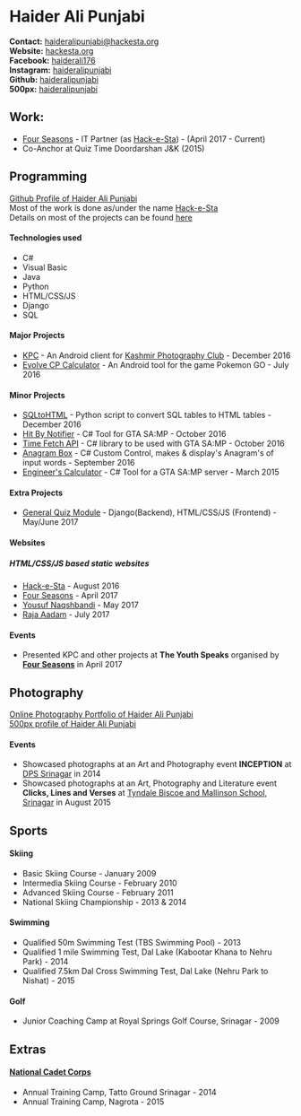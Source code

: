 # Haider Ali Punjabi 
**Contact:** [haideralipunjabi@hackesta.org](mailto:haideralipunjabi@hackesta.org)  
**Website:** [hackesta.org](http://hackesta.org)  
**Facebook:** [haiderali176](https://facebook.com/haiderali176)  
**Instagram:** [haideralipunjabi](https://instagram.com/haideralipunjabi)  
**Github:** [haideralipunjabi](https://github.com/haideralipunjabi)  
**500px:** [haideralipunjabi](https://500px.com/haideralipunjabi)

## Work:
* [Four Seasons](http://fourseasonskashmir.com) - IT Partner (as [Hack-e-Sta](http://hackesta.org)) - (April 2017 - Current)  
* Co-Anchor at Quiz Time Doordarshan J&K (2015)

## Programming
[Github Profile of Haider Ali Punjabi](https://github.com/haideralipunjabi)  
Most of the work is done as/under the name [Hack-e-Sta](http://hackesta.org)  
Details on most of the projects can be found [here](http://hackesta.org/projects.html)

#### Technologies used
* C#
* Visual Basic
* Java
* Python
* HTML/CSS/JS
* Django
* SQL  




#### Major Projects
* [KPC](http://hackesta.org/projects/kpc/) - An Android client for [Kashmir Photography Club](http://kashmirphotographyclub.com) - December 2016
* [Evolve CP Calculator](http://hackesta.org/?id=6) - An Android tool for the game Pokemon GO - July 2016  


#### Minor Projects
* [SQLtoHTML](http://hackesta.org/?id=5) - Python script to convert SQL tables to HTML tables - December 2016
* [Hit By Notifier](http://hackesta.org/?id=2) - C# Tool for GTA SA:MP - October 2016
* [Time Fetch API](http://hackesta.org/?id=1) - C# library to be used with GTA SA:MP - October 2016
* [Anagram Box](http://hackesta.org/?id=3) - C# Custom Control, makes & display's Anagram's of input words - September 2016
* [Engineer's Calculator](http://hackesta.org/?id=4) - C# Tool for a GTA SA:MP server - March 2015  


#### Extra Projects
* [General Quiz Module](https://github.com/areebbeigh/django_quiz) - Django(Backend), HTML/CSS/JS (Frontend) - May/June 2017  


#### Websites
##### HTML/CSS/JS based static websites  
* [Hack-e-Sta](http://hackesta.org) - August 2016
* [Four Seasons](http://fourseasonskashmir.com) - April 2017
* [Yousuf Naqshbandi](http://yousufnaqshbandi.com) - May 2017  
* [Raja Aadam](http://rajaaadam.com) - July 2017

#### Events
* Presented KPC and other projects at **The Youth Speaks** organised by [**Four Seasons**](http://fourseasonskashmir.com) in April 2017  



## Photography
[Online Photography Portfolio of Haider Ali Punjabi](http://hackesta.org/photography)  
[500px profile of Haider Ali Punjabi](https://500px.com/haideralipunjabi)  


#### Events
* Showcased photographs at an Art and Photography event **INCEPTION** at [DPS Srinagar](http://www.dpssrinagar.com/) in 2014
* Showcased photographs at an Art, Photography and Literature event **Clicks, Lines and Verses** at [Tyndale Biscoe and Mallinson School, Srinagar](http://tbmes.org/) in August 2015


## Sports

#### Skiing
* Basic Skiing Course - January 2009
* Intermedia Skiing Course - February 2010
* Advanced Skiing Course - February 2011
* National Skiing Championship - 2013 & 2014  


#### Swimming
* Qualified 50m Swimming Test (TBS Swimming Pool) - 2013
* Qualified 1 mile Swimming Test, Dal Lake (Kabootar Khana to Nehru Park) - 2014
* Qualified 7.5km Dal Cross Swimming Test, Dal Lake (Nehru Park to Nishat) - 2015  


#### Golf
* Junior Coaching Camp at Royal Springs Golf Course, Srinagar - 2009


## Extras
#### [National Cadet Corps](http://nccindia.nic.in/en)
* Annual Training Camp, Tatto Ground Srinagar - 2014
* Annual Training Camp, Nagrota - 2015
